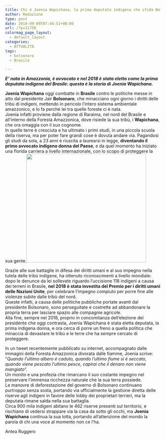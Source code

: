 ```yaml
---
title: Chi è Joenia Wapichana, la prima deputata indigena che sfida Bolsonaro
author: Redazione
type: post
date: 2019-09-09T07:44:51+00:00
url: /?p=11750
colormag_page_layout:
  - default_layout
categories:
  - ATTUALITÀ
tags:
  - bolsonaro
  - Brasile

---
```

_**E’ nata in Amazzonia, è avvocato e nel 2018 è stata eletta come la prima deputata indigena del Brasile: questa è la storia di Joenia Wapichana.**_

**Joenia Wapichana** oggi combatte in **Brasile** contro le politiche messe in atto dal presidente Jair **Bolsonaro**, che minacciano ogni giorno i diritti delle tribù di indigeni, mettendo in pericolo l’intero sistema ambientale amazzonico, e lo fa perché lei tra quelle foreste ci è nata.  
Joenia infatti proviene dalla regione di Raraima, nel nord del Brasile e all’interno della Foresta Amazzonica, dove risiede la sua tribù, i **Wapichana**, che ora omaggia con il suo cognome.  
In quelle terre è cresciuta e ha ultimato i primi studi, in una piccola scuola della riserva, ma per poter fare grandi cose è dovuta andare via. Pagandosi gli studi da sola, a 23 anni è riuscita a laurearsi in legge, **diventando il primo avvocato indigeno donna del Paese**, e da quel momento ha iniziato una florida carriera a livello internazionale, con lo scopo di proteggere la sua gente.<img decoding="async" loading="lazy" class="alignright wp-image-11752 size-full" src="https://progressonline.it/wp-content/uploads/2019/09/joenia-brasile.jpg" alt="" width="387" height="352" />

Grazie alle sue battaglie in difesa dei diritti umani e al suo impegno nella tutela delle tribù indigene, ha ottenuto riconoscimenti a livello mondiale: dopo le denunce da lei sollevate riguardo l’uccisione 118 indigeni a causa dei terreni in Brasile, **nel 2018 è stata investita del Premio per i diritti umani delle Nazioni Unite**, per celebrare l’impegno compiuto per porre fine alle violenze subite dalle tribù del nord.  
Queste infatti, a causa delle politiche pubbliche portate avanti dal presidente Bolsonaro, sono perseguitate e costrette ad abbandonare la propria terra per lasciare spazio alle compagnie agricole.  
Alla fine, sempre nel 2018, proprio in concomitanza dell’elezione del presidente che oggi contrasta, Joenia Wapichana è stata eletta deputata, la prima indigena donna, e ora cerca di porre un freno a quella politica che minaccia di devastare le tribù e le terre che ha sempre cercato di proteggere.

In un tweet recentemente pubblicato su internet, accompagnato dalle immagini della Foresta Amazzonica divorata dalle fiamme, Joenia scrive:  
“_Quando l’ultimo albero è caduto, quando l’ultimo fiume si è seccato, quando viene pescato l’ultimo pesce, capirai che il denaro non viene mangiato_“.  
Un monito e una profezia che rimarcano il suo costante impegno nel preservare l’immensa ricchezza naturale che la sua terra possiede.  
Le manovre di deforestazione del governo di Bolsonaro continuano purtroppo senza sosta, portando via ufficialmente la gestione diretta delle riserve agli indigeni in favore delle lobby dei proprietari terrieri, ma la deputata rimane salda nella sua battaglia.  
Circa 900 mila indigeni abitano le 462 riserve presenti sul territorio, e rischiano di vedersi strappare via la casa da sotto gli occhi, ma **Joenia Wapichana** continua la sua lotta, portando all’attenzione del mondo la parola di chi una voce al momento non ce l’ha.

Antea Ruggero